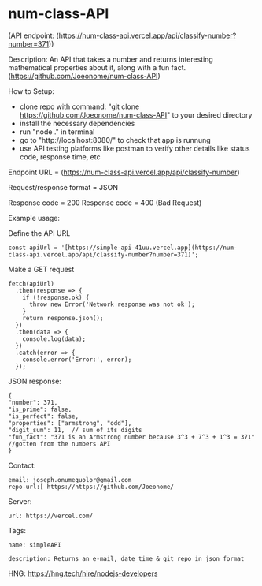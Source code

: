 # num-class-API

(API endpoint: (https://num-class-api.vercel.app/api/classify-number?number=371))

Description:
  An API that takes a number and returns interesting mathematical properties about it, along with a fun fact.
  (https://github.com/Joeonome/num-class-API)

  

How to Setup:
  - clone repo with command: "git clone https://github.com/Joeonome/num-class-API" to your desired directory
  - install the necessary dependencies
  - run "node ." in terminal
  - go to "http://localhost:8080/" to check that app is runnung
  - use API testing platforms like postman to verify other details like status code, response time, etc


Endpoint URL = (https://num-class-api.vercel.app/api/classify-number)

Request/response format = JSON

Response code = 200
Response code = 400 (Bad Request)

Example usage: 

Define the API URL

  ```
const apiUrl = '[https://simple-api-41uu.vercel.app](https://num-class-api.vercel.app/api/classify-number?number=371)';

```

 Make a GET request

```
fetch(apiUrl)
  .then(response => {
    if (!response.ok) {
      throw new Error('Network response was not ok');
    }
    return response.json();
  })
  .then(data => {
    console.log(data);
  })
  .catch(error => {
    console.error('Error:', error);
  });
```

JSON response:

    {
    "number": 371,
    "is_prime": false,
    "is_perfect": false,
    "properties": ["armstrong", "odd"],
    "digit_sum": 11,  // sum of its digits
    "fun_fact": "371 is an Armstrong number because 3^3 + 7^3 + 1^3 = 371" //gotten from the numbers API
    }


Contact: 

    email: joseph.onumeguolor@gmail.com
    repo-url:[ https://https://github.com/Joeonome/
    
Server:

    url: https://vercel.com/
    
Tags:

    name: simpleAPI
    
    description: Returns an e-mail, date_time & git repo in json format

HNG: https://hng.tech/hire/nodejs-developers
